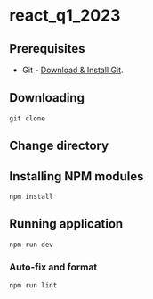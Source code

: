 # react_q1_2023

## Prerequisites

- Git - [Download & Install Git](https://git-scm.com/downloads).

## Downloading

```
git clone
```

## Change directory

## Installing NPM modules

```
npm install
```

## Running application

```
npm run dev
```

### Auto-fix and format

```
npm run lint
```
